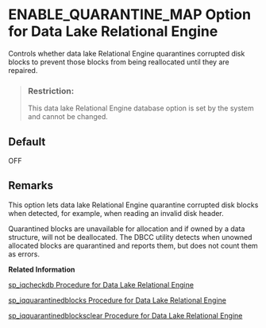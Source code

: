 <!-- loioa6480443120d49478a5faeb81417fd49 -->

# ENABLE\_QUARANTINE\_MAP Option for Data Lake Relational Engine

Controls whether data lake Relational Engine quarantines corrupted disk blocks to prevent those blocks from being reallocated until they are repaired.



> ### Restriction:  
> This data lake Relational Engine database option is set by the system and cannot be changed.



<a name="loioa6480443120d49478a5faeb81417fd49__section_eky_bzj_jfb"/>

## Default

OFF



<a name="loioa6480443120d49478a5faeb81417fd49__section_zsp_kzj_jfb"/>

## Remarks

This option lets data lake Relational Engine quarantine corrupted disk blocks when detected, for example, when reading an invalid disk header.

Quarantined blocks are unavailable for allocation and if owned by a data structure, will not be deallocated. The DBCC utility detects when unowned allocated blocks are quarantined and reports them, but does not count them as errors.

**Related Information**  


[sp\_iqcheckdb Procedure for Data Lake Relational Engine](../060-stored-procedures/sp-iqcheckdb-procedure-for-data-lake-relational-engine-a59d2e0.md "Checks validity of the current database. Optionally corrects allocation problems for dbspaces or databases. sp_iqcheckdb does not check a partitioned table if partitioned data exists on offline dbspaces.")

[sp\_iqquarantinedblocks Procedure for Data Lake Relational Engine](../060-stored-procedures/sp-iqquarantinedblocks-procedure-for-data-lake-relational-engine-649c0a5.md "Displays information about block numbers that cannot be reused because they hold corrupt objects, and will remain in use until the corruption is repaired..")

[sp\_iqquarantinedblocksclear Procedure for Data Lake Relational Engine](../060-stored-procedures/sp-iqquarantinedblocksclear-procedure-for-data-lake-relational-engine-5a89726.md "Clears the system quarantine map, removing all physical block numbers for any quarantined data.")

